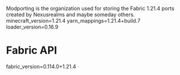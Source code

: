 Modporting is the organization used for storing the Fabric 1.21.4 ports created by Nexusrealms and maybe someday others.
minecraft_version=1.21.4
yarn_mappings=1.21.4+build.7
loader_version=0.16.9

# Fabric API
fabric_version=0.114.0+1.21.4
<!--

**Here are some ideas to get you started:**

🙋‍♀️ A short introduction - what is your organization all about?
🌈 Contribution guidelines - how can the community get involved?
👩‍💻 Useful resources - where can the community find your docs? Is there anything else the community should know?
🍿 Fun facts - what does your team eat for breakfast?
🧙 Remember, you can do mighty things with the power of [Markdown](https://docs.github.com/github/writing-on-github/getting-started-with-writing-and-formatting-on-github/basic-writing-and-formatting-syntax)
-->
